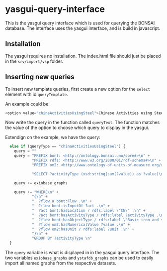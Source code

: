 # yasgui-query-interface

This is the yasgui query interface which is used for querying the BONSAI database.
The interface uses the yasgui interface, and is build in javascript.

## Installation

The yasgui requires no installation. The index.html file should just be placed in the `srv/import/vsp` folder.

## Inserting new queries

To insert new template queries, first create a new option for the `select` element with id `queryTemplate`.

An example could be:
```javascript
<option value="chinaActivitiesUsingSteel">Chinese Activities using Steel</option>
```

Now write the query in the function called `queryText`.
The function matches the value of the option to choose which query to display in the yasgui.

Extendign on the example, we have the query:
```javascript
  else if (queryType == "chinaActivitiesUsingSteel") {
    query = ""
    query = "PREFIX bont: <http://ontology.bonsai.uno/core#>\n" +
            "PREFIX rdfs: <http://www.w3.org/2000/01/rdf-schema#>\n" +
            "PREFIX om2: <http://www.ontology-of-units-of-measure.org/resource/om-2/>\n\n" +

            "SELECT ?activityType (xsd:string(sum(?value)) as ?value)\n"

    query += exiobase_graphs

    query += "WHERE\n" +
            "{\n" +
            "  ?flow a bont:Flow .\n" +
            "  ?flow bont:isInputOf ?act .\n" +
            "  ?act bont:hasLocation / rdfs:label \"CN\" .\n" +
            "  ?act bont:hasActivityType / rdfs:label ?activityType .\n" +
            "  ?flow bont:hasObjectType / rdfs:label \"Basic iron and steel and of ferro-alloys and first products thereof\" .\n" +
            "  ?flow om2:hasNumericalValue ?value .\n" +
            "  ?flow om2:hasUnit / rdfs:label ?unit .\n" +
            "}\n" +
            "GROUP BY ?activityType \n"
  }
```

The `query` variable is what is displayed in in the yasgui query interface.
The two variables `exiobase_graphs` and `ystafdb_graphs` can be used to easily import all 
named graphs from the respective datasets. 